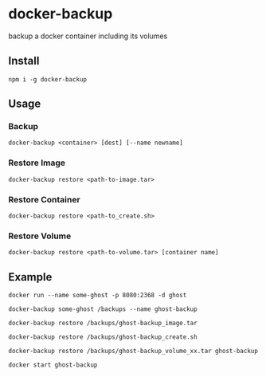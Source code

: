 # docker-backup

backup a docker container including its volumes

## Install
`npm i -g docker-backup`

## Usage

### Backup
`docker-backup <container> [dest] [--name newname]`

### Restore Image
`docker-backup restore <path-to-image.tar>`

### Restore Container
`docker-backup restore <path-to_create.sh>`

### Restore Volume
`docker-backup restore <path-to-volume.tar> [container name]`


## Example

``docker run --name some-ghost -p 8080:2368 -d ghost``

``docker-backup some-ghost /backups --name ghost-backup``

``docker-backup restore /backups/ghost-backup_image.tar``

``docker-backup restore /backups/ghost-backup_create.sh``

``docker-backup restore /backups/ghost-backup_volume_xx.tar ghost-backup``

``docker start ghost-backup``
